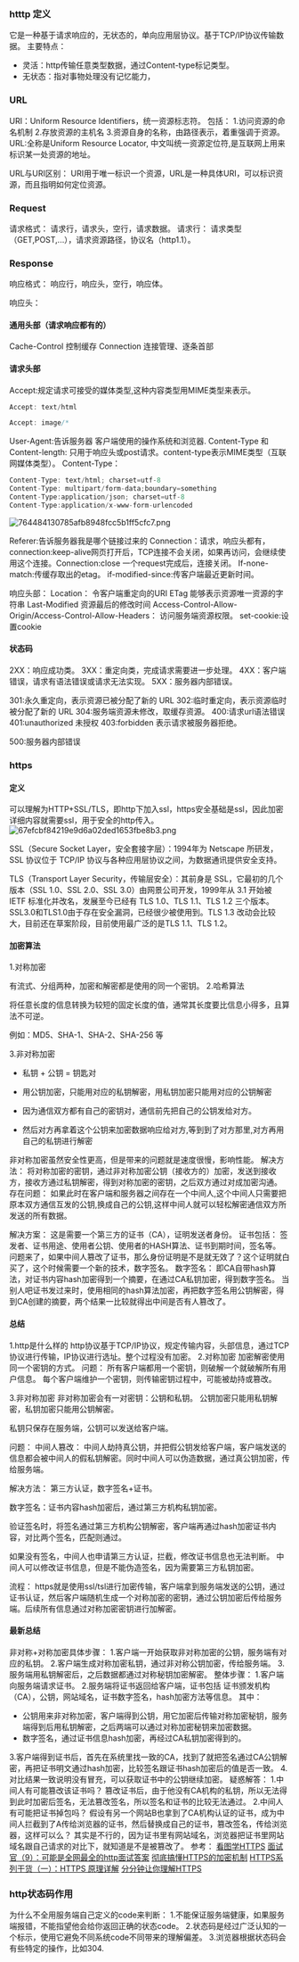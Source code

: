 ### htttp 定义
它是一种基于请求响应的，无状态的，单向应用层协议。基于TCP/IP协议传输数据。
主要特点：
* 灵活：http传输任意类型数据，通过Content-type标记类型。
* 无状态：指对事物处理没有记忆能力，

### URL
URI：Uniform Resource Identifiers，统一资源标志符。
包括：
1.访问资源的命名机制
2.存放资源的主机名
3.资源自身的名称，由路径表示，着重强调于资源。
URL:全称是Uniform Resource Locator, 中文叫统一资源定位符,是互联网上用来标识某一处资源的地址。

URL与URI区别：
URI用于唯一标识一个资源，URL是一种具体URI，可以标识资源，而且指明如何定位资源。

### Request
请求格式：
请求行，请求头，空行，请求数据。
请求行：
请求类型（GET,POST,...），请求资源路径，协议名（http1.1）。

### Response
响应格式：
响应行，响应头，空行，响应体。

响应头：
#### 通用头部（请求响应都有的）
Cache-Control  控制缓存 
Connection 连接管理、逐条首部
#### 请求头部
Accept:规定请求可接受的媒体类型,这种内容类型用MIME类型来表示。
```javascript
Accept: text/html

Accept: image/*

```
User-Agent:告诉服务器 客户端使用的操作系统和浏览器.
Content-Type 和 Content-length:
只用于响应头或post请求。content-type表示MIME类型（互联网媒体类型）。
Content-Type：

```javascript
Content-Type: text/html; charset=utf-8
Content-Type: multipart/form-data;boundary=something
Content-Type:application/json; charset=utf-8
Content-Type:application/x-www-form-urlencoded
```
![764484130785afb8948fcc5b1ff5cfc7.png](evernotecid://AEB4F5B5-0496-45C8-A67F-414847E50655/appyinxiangcom/25152521/ENResource/p34)

Referer:告诉服务器我是哪个链接过来的
Connection：请求，响应头都有，connection:keep-alive网页打开后，TCP连接不会关闭，如果再访问，会继续使用这个连接。Connection:close 一个request完成后，连接关闭。
If-none-match:传缓存取出的etag。
if-modified-since:传客户端最近更新时间。

响应头部：
Location： 令客户端重定向的URI 
ETag 能够表示资源唯一资源的字符串
Last-Modified 资源最后的修改时间
Access-Control-Allow-Origin/Access-Control-Allow-Headers：
访问服务端资源权限。
set-cookie:设置cookie

#### 状态码
2XX：响应成功类。
3XX：重定向类，完成请求需要进一步处理。
4XX：客户端错误，请求有语法错误或请求无法实现。
5XX：服务器内部错误。

301:永久重定向，表示资源已被分配了新的 URL
302:临时重定向，表示资源临时被分配了新的 URL
304:服务端资源未修改，取缓存资源。
400:请求url语法错误
401:unauthorized 未授权
403:forbidden 表示请求被服务器拒绝。

500:服务器内部错误

### https
#### 定义
可以理解为HTTP+SSL/TLS，即http下加入ssl，https安全基础是ssl，因此加密详细内容就需要ssl，用于安全的http传入。
![67efcbf84219e9d6a02ded1653fbe8b3.png](evernotecid://AEB4F5B5-0496-45C8-A67F-414847E50655/appyinxiangcom/25152521/ENResource/p33)

SSL（Secure Socket Layer，安全套接字层）：1994年为 Netscape 所研发，SSL 协议位于 TCP/IP 协议与各种应用层协议之间，为数据通讯提供安全支持。

TLS（Transport Layer Security，传输层安全）：其前身是 SSL，它最初的几个版本（SSL 1.0、SSL 2.0、SSL 3.0）由网景公司开发，1999年从 3.1 开始被 IETF 标准化并改名，发展至今已经有 TLS 1.0、TLS 1.1、TLS 1.2 三个版本。SSL3.0和TLS1.0由于存在安全漏洞，已经很少被使用到。TLS 1.3 改动会比较大，目前还在草案阶段，目前使用最广泛的是TLS 1.1、TLS 1.2。

#### 加密算法
1.对称加密

有流式、分组两种，加密和解密都是使用的同一个密钥。
2.哈希算法

将任意长度的信息转换为较短的固定长度的值，通常其长度要比信息小得多，且算法不可逆。

例如：MD5、SHA-1、SHA-2、SHA-256 等

3.非对称加密
* 私钥 + 公钥 = 钥匙对
* 用公钥加密，只能用对应的私钥解密，用私钥加密只能用对应的公钥解密
* 因为通信双方都有自己的密钥对，通信前先把自己的公钥发给对方。

* 然后对方再拿着这个公钥来加密数据响应给对方,等到到了对方那里,对方再用自己的私钥进行解密

非对称加密虽然安全性更高，但是带来的问题就是速度很慢，影响性能。
解决方法：
将对称加密的密钥，通过非对称加密公钥（接收方的）加密，发送到接收方，接收方通过私钥解密，得到对称加密的密钥，之后双方通过对成加密沟通。
存在问题：
如果此时在客户端和服务器之间存在一个中间人,这个中间人只需要把原本双方通信互发的公钥,换成自己的公钥,这样中间人就可以轻松解密通信双方所发送的所有数据。

解决方案：
这是需要一个第三方的证书（CA），证明发送者身份。
证书包括：
签发者、证书用途、使用者公钥、使用者的HASH算法、证书到期时间，签名等。
问题来了，如果中间人篡改了证书，那么身份证明是不是就无效了？这个证明就白买了，这个时候需要一个新的技术，数字签名。
数字签名：
即CA自带hash算法，对证书内容hash加密得到一个摘要，在通过CA私钥加密，得到数字签名。
当别人吧证书发过来时，使用相同的hash算法加密，再把数字签名用公钥解密，得到CA创建的摘要，两个结果一比较就得出中间是否有人篡改了。


#### 总结
1.http是什么样的
http协议基于TCP/IP协议，规定传输内容，头部信息，通过TCP协议进行传输，IP协议进行选址。整个过程没有加密。
2.对称加密
加密解密使用同一个密钥的方式。
问题：
所有客户端都用一个密钥，则破解一个就破解所有用户信息。
每个客户端维护一个密钥，则传输密钥过程中，可能被劫持或篡改。

3.非对称加密
非对称加密会有一对密钥：公钥和私钥。
公钥加密只能用私钥解密，私钥加密只能用公钥解密。

私钥只保存在服务端，公钥可以发送给客户端。

问题：
中间人篡改：
中间人劫持真公钥，并把假公钥发给客户端，客户端发送的信息都会被中间人的假私钥解密。同时中间人可以伪造数据，通过真公钥加密，传给服务端。

解决方法：
第三方认证，数字签名+证书。

数字签名：证书内容hash加密后，通过第三方机构私钥加密。

验证签名时，将签名通过第三方机构公钥解密，客户端再通过hash加密证书内容，对比两个签名，匹配则通过。

如果没有签名，中间人也申请第三方认证，拦截，修改证书信息也无法判断。
中间人可以修改证书信息，但是不能伪造签名，因为需要第三方私钥加密。

流程：
https就是使用ssl/tsl进行加密传输，客户端拿到服务端发送的公钥，通过证书认证，然后客户端随机生成一个对称加密的密钥，通过公钥加密后传给服务端。后续所有信息通过对称加密密钥进行加解密。
#### 最新总结
非对称+对称加密具体步骤：
1.客户端一开始获取非对称加密的公钥，服务端有对应的私钥。
2.客户端生成对称加密私钥，通过非对称公钥加密，传给服务端。
3.服务端用私钥解密后，之后数据都通过对称秘钥加密解密。
整体步骤：
1.客户端向服务端请求证书。
2.服务端将证书返回给客户端，证书包括 证书颁发机构（CA），公钥，网站域名，证书数字签名，hash加密方法等信息。
其中：
* 公钥用来非对称加密，客户端得到公钥，用它加密后传输对称加密秘钥，服务端得到后用私钥解密，之后两端可以通过对称加密秘钥来加密数据。
* 数字签名，通过证书信息hash加密，再经过CA私钥加密得到的。

3.客户端得到证书后，首先在系统里找一致的CA，找到了就把签名通过CA公钥解密，再把证书明文通过hash加密，比较签名跟证书hash加密后的值是否一致。
4.对比结果一致说明没有冒充，可以获取证书中的公钥继续加密。
疑惑解答：
1.中间人有可能篡改该证书吗？
篡改证书后，由于他没有CA机构的私钥，所以无法得到此时加密后签名，无法篡改签名，所以签名和证书的比较无法通过。
2.中间人有可能把证书掉包吗？
假设有另一个网站B也拿到了CA机构认证的证书，成为中间人拦截到了A传给浏览器的证书，然后替换成自己的证书，篡改签名，传给浏览器，这样可以么？
其实是不行的，因为证书里有网站域名，浏览器把证书里网站域名跟自己请求的对比下，就知道是不是被篡改了。
参考：
[看图学HTTPS](https://segmentfault.com/a/1190000014954687)
[面试官（9）：可能是全网最全的http面试答案](https://juejin.im/post/5d032b77e51d45777a126183#heading-13)
[彻底搞懂HTTPS的加密机制](https://zhuanlan.zhihu.com/p/43789231)
[HTTPS系列干货（一）：HTTPS 原理详解](https://zhuanlan.zhihu.com/p/27395037)
[分分钟让你理解HTTPS](https://juejin.im/post/5ad6ad575188255c272273c4)

### http状态码作用
为什么不全用服务端自己定义的code来判断：
1.不能保证服务端健康，如果服务端报错，不能指望他会给你返回正确的状态code。
2.状态码是经过广泛认知的一个标示，使用它避免不同系统code不同带来的理解偏差。
3.浏览器根据状态码会有些特定的操作，比如304.